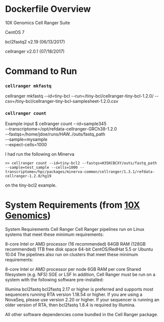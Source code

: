 # Dockerfile Overview

10X Genomics Cell Ranger Suite

CentOS 7

bcl2fastq2 v2.19 (06/13/2017)

cellranger v2.0.1 (07/18/2017)

# Command to Run

  ### `cellranger mkfastq`
  cellranger mkfastq --id=tiny-bcl --run=/tiny-bcl/cellranger-tiny-bcl-1.2.0/ --csv=/tiny-bcl/cellranger-tiny-bcl-samplesheet-1.2.0.csv


  ### `cellranger count`

  Example input
  $ cellranger count --id=sample345 \
                      --transcriptome=/opt/refdata-cellranger-GRCh38-1.2.0 \
                      --fastqs=/home/jdoe/runs/HAW../outs/fastq_path \
                      --sample=mysample \
                      --expect-cells=1000

  I had run the following on Minerva

    >> cellranger count --id=tiny-bcl2 --fastqs=H35KCBCXY/outs/fastq_path --sample=test_sample --cells=1000 --transcriptome=/hpc/packages/minerva-common/cellranger/1.3.1/refdata-cellranger-1.2.0/hg19

  on the tiny-bcl2 example.


# System Requirements (from [10X Genomics](https://support.10xgenomics.com/single-cell-gene-expression/software/overview/system-requirements))

System Requirements
Cell Ranger
Cell Ranger pipelines run on Linux systems that meet these minimum requirements:

8-core Intel or AMD processor (16 recommended)
64GB RAM (128GB recommended)
1TB free disk space
64-bit CentOS/RedHat 5.5 or Ubuntu 10.04
The pipelines also run on clusters that meet these minimum requirements:

8-core Intel or AMD processor per node
6GB RAM per core
Shared filesystem (e.g. NFS)
SGE or LSF
In addition, Cell Ranger must be run on a system with the following software pre-installed:

Illumina bcl2fastq
bcl2fastq 2.17 or higher is preferred and supports most sequencers running RTA version 1.18.54 or higher. If you are using a NovaSeq, please use version 2.20 or higher. If your sequencer is running an older version of RTA, then bcl2fastq 1.8.4 is required by Illumina.

All other software dependencies come bundled in the Cell Ranger package.
